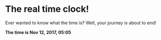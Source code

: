 # The real time clock!

Ever wanted to know what the time is? Well, your journey is about to end!

**The time is Nov 12, 2017, 05:05**